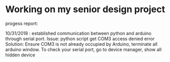 # Working on my senior design project
progess report:

10/31/2018 : established communication between python and arduino through serial port.
              Issue: python script get COM3 access denied error
              Solution: Ensure COM3 is not already occupied by Arduino, terminate all arduino window. To check your serial port, go to                            device manager, show all hidden device

